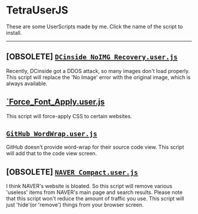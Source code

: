 # TetraUserJS
These are some UserScripts made by me. Click the name of the script to install.

---
## [OBSOLETE] [`DCinside_NoIMG_Recovery.user.js`](https://github.com/TetraTheta/TetraUserJS/raw/master/scripts/DCinside_NoIMG_Recovery.user.js)

Recently, DCinside got a DDOS attack, so many images don't load properly. This script will replace the 'No Image' error with the original image, which is always available.

## [`Force_Font_Apply.user.js](https://github.com/TetraTheta/TetraUserJS/raw/master/scripts/Force_Font_Apply.user.js)

This script will force-apply CSS to certain websites.

## [`GitHub_WordWrap.user.js`](https://github.com/TetraTheta/TetraUserJS/raw/master/scripts/GitHub_WordWrap.user.js)

GitHub doesn't provide word-wrap for their source code view. This script will add that to the code view screen.

## [OBSOLETE] [`NAVER_Compact.user.js`](https://github.com/TetraTheta/TetraUserJS/raw/master/scripts/NAVER_Compact.user.js)

I think NAVER's website is bloated. So this script will remove various 'useless' items from NAVER's main page and search results.
Please note that this script won't reduce the amount of traffic you use. This script will just 'hide'(or 'remove') things from your browser screen.
